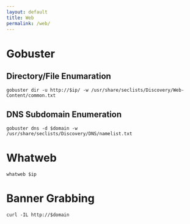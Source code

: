 ```yaml
---
layout: default
title: Web
permalink: /web/
---
```


# Gobuster
## Directory/File Enumaration
```
gobuster dir -u http://$ip/ -w /usr/share/seclists/Discovery/Web-Content/common.txt
```
## DNS Subdomain Enumeration
```
gobuster dns -d $domain -w /usr/share/seclists/Discovery/DNS/namelist.txt
```

# Whatweb
```
whatweb $ip
```

# Banner Grabbing
```
curl -IL http://$domain
```